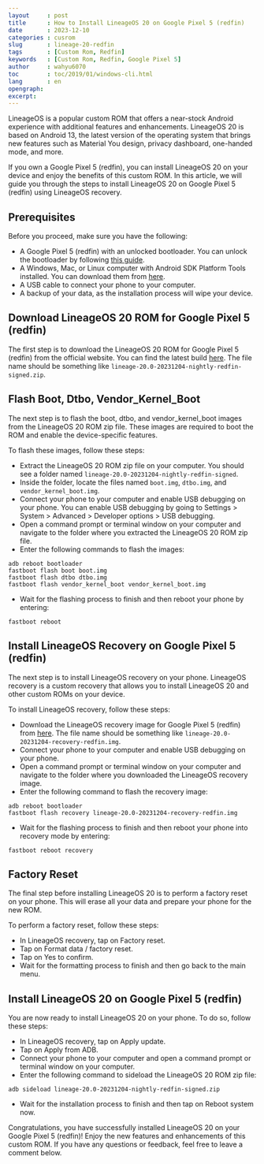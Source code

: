 ```yaml
---
layout     : post
title      : How to Install LineageOS 20 on Google Pixel 5 (redfin)
date       : 2023-12-10
categories : cusrom
slug       : lineage-20-redfin
tags       : [Custom Rom, Redfin]
keywords   : [Custom Rom, Redfin, Google Pixel 5]
author     : wahyu6070
toc        : toc/2019/01/windows-cli.html
lang       : en
opengraph:
excerpt:
---
```



LineageOS is a popular custom ROM that offers a near-stock Android experience with additional features and enhancements. LineageOS 20 is based on Android 13, the latest version of the operating system that brings new features such as Material You design, privacy dashboard, one-handed mode, and more.

If you own a Google Pixel 5 (redfin), you can install LineageOS 20 on your device and enjoy the benefits of this custom ROM. In this article, we will guide you through the steps to install LineageOS 20 on Google Pixel 5 (redfin) using LineageOS recovery.

## Prerequisites

Before you proceed, make sure you have the following:

- A Google Pixel 5 (redfin) with an unlocked bootloader. You can unlock the bootloader by following [this guide](https://wahyu6070.github.io/ubl/2023/12/10/ubl-google-pixel-5.html).
- A Windows, Mac, or Linux computer with Android SDK Platform Tools installed. You can download them from [here](https://developer.android.com/studio/releases/platform-tools).
- A USB cable to connect your phone to your computer.
- A backup of your data, as the installation process will wipe your device.

## Download LineageOS 20 ROM for Google Pixel 5 (redfin)

The first step is to download the LineageOS 20 ROM for Google Pixel 5 (redfin) from the official website. You can find the latest build [here](https://xdaforums.com/t/rom-official-redfin-lineageos-20.4217559/). The file name should be something like `lineage-20.0-20231204-nightly-redfin-signed.zip`.

## Flash Boot, Dtbo, Vendor_Kernel_Boot

The next step is to flash the boot, dtbo, and vendor_kernel_boot images from the LineageOS 20 ROM zip file. These images are required to boot the ROM and enable the device-specific features.

To flash these images, follow these steps:

- Extract the LineageOS 20 ROM zip file on your computer. You should see a folder named `lineage-20.0-20231204-nightly-redfin-signed`.
- Inside the folder, locate the files named `boot.img`, `dtbo.img`, and `vendor_kernel_boot.img`.
- Connect your phone to your computer and enable USB debugging on your phone. You can enable USB debugging by going to Settings > System > Advanced > Developer options > USB debugging.
- Open a command prompt or terminal window on your computer and navigate to the folder where you extracted the LineageOS 20 ROM zip file.
- Enter the following commands to flash the images:

```
adb reboot bootloader
fastboot flash boot boot.img
fastboot flash dtbo dtbo.img
fastboot flash vendor_kernel_boot vendor_kernel_boot.img
```

- Wait for the flashing process to finish and then reboot your phone by entering:

```
fastboot reboot
```

## Install LineageOS Recovery on Google Pixel 5 (redfin)

The next step is to install LineageOS recovery on your phone. LineageOS recovery is a custom recovery that allows you to install LineageOS 20 and other custom ROMs on your device.

To install LineageOS recovery, follow these steps:

- Download the LineageOS recovery image for Google Pixel 5 (redfin) from [here](https://download.lineageos.org/redfin). The file name should be something like `lineage-20.0-20231204-recovery-redfin.img`.
- Connect your phone to your computer and enable USB debugging on your phone.
- Open a command prompt or terminal window on your computer and navigate to the folder where you downloaded the LineageOS recovery image.
- Enter the following command to flash the recovery image:

```
adb reboot bootloader
fastboot flash recovery lineage-20.0-20231204-recovery-redfin.img
```

- Wait for the flashing process to finish and then reboot your phone into recovery mode by entering:

```
fastboot reboot recovery
```

## Factory Reset

The final step before installing LineageOS 20 is to perform a factory reset on your phone. This will erase all your data and prepare your phone for the new ROM.

To perform a factory reset, follow these steps:

- In LineageOS recovery, tap on Factory reset.
- Tap on Format data / factory reset.
- Tap on Yes to confirm.
- Wait for the formatting process to finish and then go back to the main menu.

## Install LineageOS 20 on Google Pixel 5 (redfin)

You are now ready to install LineageOS 20 on your phone. To do so, follow these steps:

- In LineageOS recovery, tap on Apply update.
- Tap on Apply from ADB.
- Connect your phone to your computer and open a command prompt or terminal window on your computer.
- Enter the following command to sideload the LineageOS 20 ROM zip file:

```
adb sideload lineage-20.0-20231204-nightly-redfin-signed.zip
```

- Wait for the installation process to finish and then tap on Reboot system now.

Congratulations, you have successfully installed LineageOS 20 on your Google Pixel 5 (redfin)! Enjoy the new features and enhancements of this custom ROM. If you have any questions or feedback, feel free to leave a comment below.



